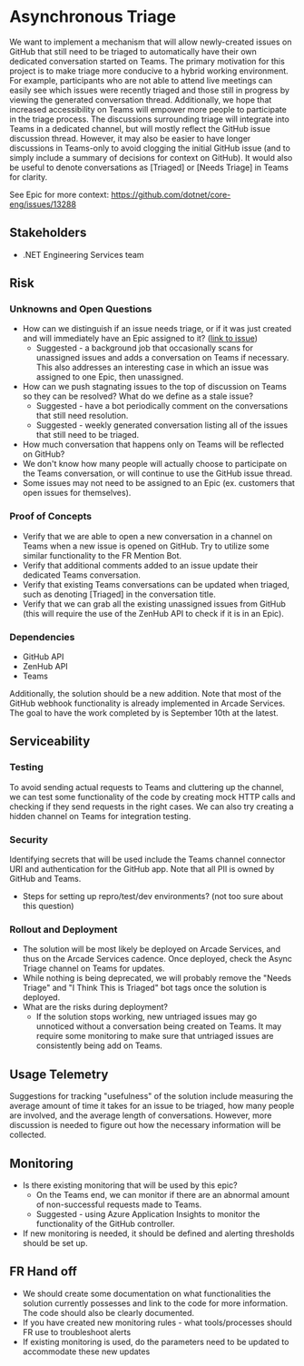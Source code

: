# Asynchronous Triage

We want to implement a mechanism that will allow newly-created issues on GitHub that still need to be triaged to automatically have their own dedicated conversation started on Teams. The primary motivation for this project is to make triage more conducive to a hybrid working environment. For example, participants who are not able to attend live meetings can easily see which issues were recently triaged and those still in progress by viewing the generated conversation thread. Additionally, we hope that increased accessibility on Teams will empower more people to participate in the triage process. The discussions surrounding triage will integrate into Teams in a dedicated channel, but will mostly reflect the GitHub issue discussion thread. However, it may also be easier to have longer discussions in Teams-only to avoid clogging the initial GitHub issue (and to simply include a summary of decisions for context on GitHub). It would also be useful to denote conversations as [Triaged] or [Needs Triage] in Teams for clarity.

See Epic for more context: https://github.com/dotnet/core-eng/issues/13288

## Stakeholders
  - .NET Engineering Services team

## Risk

### Unknowns and Open Questions
- How can we distinguish if an issue needs triage, or if it was just created and will immediately have an Epic assigned to it? ([link to issue](https://github.com/dotnet/core-eng/issues/13457))
  - Suggested - a background job that occasionally scans for unassigned issues and adds a conversation on Teams if necessary. This also addresses an interesting case in which an issue was assigned to one Epic, then unassigned.
- How can we push stagnating issues to the top of discussion on Teams so they can be resolved? What do we define as a stale issue?
  - Suggested - have a bot periodically comment on the conversations that still need resolution.
  - Suggested - weekly generated conversation listing all of the issues that still need to be triaged.
- How much conversation that happens only on Teams will be reflected on GitHub?
- We don't know how many people will actually choose to participate on the Teams conversation, or will continue to use the GitHub issue thread.
- Some issues may not need to be assigned to an Epic (ex. customers that open issues for themselves).

### Proof of Concepts
- Verify that we are able to open a new conversation in a channel on Teams when a new issue is opened on GitHub. Try to utilize some similar functionality to the FR Mention Bot.
- Verify that additional comments added to an issue update their dedicated Teams conversation.
- Verify that existing Teams conversations can be updated when triaged, such as denoting [Triaged] in the conversation title.
- Verify that we can grab all the existing unassigned issues from GitHub (this will require the use of the ZenHub API to check if it is in an Epic).

### Dependencies
- GitHub API
- ZenHub API
- Teams

Additionally, the solution should be a new addition. Note that most of the GitHub webhook functionality is already implemented in Arcade Services. The goal to have the work completed by is September 10th at the latest.

## Serviceability

### Testing
To avoid sending actual requests to Teams and cluttering up the channel, we can test some functionality of the code by creating mock HTTP calls and checking if they send requests in the right cases. We can also try creating a hidden channel on Teams for integration testing.

### Security
Identifying secrets that will be used include the Teams channel connector URI and authentication for the GitHub app. Note that all PII is owned by GitHub and Teams.
- Steps for setting up repro/test/dev environments? (not too sure about this question)

### Rollout and Deployment
- The solution will be most likely be deployed on Arcade Services, and thus on the Arcade Services cadence. Once deployed, check the Async Triage channel on Teams for updates.
- While nothing is being deprecated, we will probably remove the "Needs Triage" and "I Think This is Triaged" bot tags once the solution is deployed.
- What are the risks during deployment?
  - If the solution stops working, new untriaged issues may go unnoticed without a conversation being created on Teams. It may require some monitoring to make sure that untriaged issues are consistently being add on Teams.

## Usage Telemetry
Suggestions for tracking "usefulness" of the solution include measuring the average amount of time it takes for an issue to be triaged, how many people are involved, and the average length of conversations. However, more discussion is needed to figure out how the necessary information will be collected.

## Monitoring
- Is there existing monitoring that will be used by this epic?
  - On the Teams end, we can monitor if there are an abnormal amount of non-successful requests made to Teams.
  - Suggested - using Azure Application Insights to monitor the functionality of the GitHub controller.
- If new monitoring is needed, it should be defined and alerting thresholds should be set up.

## FR Hand off
- We should create some documentation on what functionalities the solution currently possesses and link to the code for more information. The code should also be clearly documented.
- If you have created new monitoring rules - what tools/processes should FR use to troubleshoot alerts
- If existing monitoring is used, do the parameters need to be updated to accommodate these new updates
